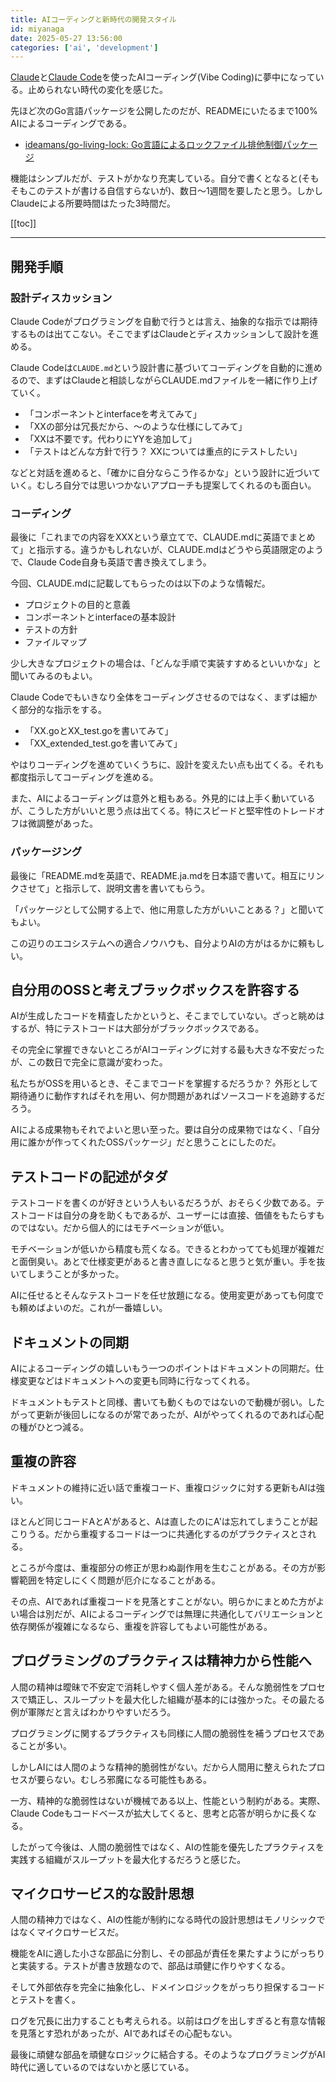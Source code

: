 ```yaml
---
title: AIコーディングと新時代の開発スタイル
id: miyanaga
date: 2025-05-27 13:56:00
categories: ['ai', 'development']
---
```


[Claude](https://claude.ai/)と[Claude Code](https://docs.anthropic.com/ja/docs/claude-code/overview)を使ったAIコーディング(Vibe Coding)に夢中になっている。止められない時代の変化を感じた。

先ほど次のGo言語パッケージを公開したのだが、READMEにいたるまで100% AIによるコーディングである。

- [ideamans/go-living-lock: Go言語によるロックファイル排他制御パッケージ](https://github.com/ideamans/go-living-lock)

機能はシンプルだが、テストがかなり充実している。自分で書くとなると(そもそもこのテストが書ける自信すらないが)、数日〜1週間を要したと思う。しかしClaudeによる所要時間はたった3時間だ。

[[toc]]

---

## 開発手順

### 設計ディスカッション

Claude Codeがプログラミングを自動で行うとは言え、抽象的な指示では期待するものは出てこない。そこでまずはClaudeとディスカッションして設計を進める。

Claude Codeは`CLAUDE.md`という設計書に基づいてコーディングを自動的に進めるので、まずはClaudeと相談しながらCLAUDE.mdファイルを一緒に作り上げていく。

- 「コンポーネントとinterfaceを考えてみて」
- 「XXの部分は冗長だから、〜のような仕様にしてみて」
- 「XXは不要です。代わりにYYを追加して」
- 「テストはどんな方針で行う？ XXについては重点的にテストしたい」

などと対話を進めると、「確かに自分ならこう作るかな」という設計に近づいていく。むしろ自分では思いつかないアプローチも提案してくれるのも面白い。

### コーディング

最後に「これまでの内容をXXXという章立てで、CLAUDE.mdに英語でまとめて」と指示する。違うかもしれないが、CLAUDE.mdはどうやら英語限定のようで、Claude Code自身も英語で書き換えてしまう。

今回、CLAUDE.mdに記載してもらったのは以下のような情報だ。

- プロジェクトの目的と意義
- コンポーネントとinterfaceの基本設計
- テストの方針
- ファイルマップ

少し大きなプロジェクトの場合は、「どんな手順で実装すすめるといいかな」と聞いてみるのもよい。

Claude Codeでもいきなり全体をコーディングさせるのではなく、まずは細かく部分的な指示をする。

- 「XX.goとXX_test.goを書いてみて」
- 「XX_extended_test.goを書いてみて」

やはりコーディングを進めていくうちに、設計を変えたい点も出てくる。それも都度指示してコーディングを進める。

また、AIによるコーディングは意外と粗もある。外見的には上手く動いているが、こうした方がいいと思う点は出てくる。特にスピードと堅牢性のトレードオフは微調整があった。

### パッケージング

最後に「README.mdを英語で、README.ja.mdを日本語で書いて。相互にリンクさせて」と指示して、説明文書を書いてもらう。

「パッケージとして公開する上で、他に用意した方がいいことある？」と聞いてもよい。

この辺りのエコシステムへの適合ノウハウも、自分よりAIの方がはるかに頼もしい。

## 自分用のOSSと考えブラックボックスを許容する

AIが生成したコードを精査したかというと、そこまでしていない。ざっと眺めはするが、特にテストコードは大部分がブラックボックスである。

その完全に掌握できないところがAIコーディングに対する最も大きな不安だったが、この数日で完全に意識が変わった。

私たちがOSSを用いるとき、そこまでコードを掌握するだろうか？ 外形として期待通りに動作すればそれを用い、何か問題があればソースコードを追跡するだろう。

AIによる成果物もそれでよいと思い至った。要は自分の成果物ではなく、「自分用に誰かが作ってくれたOSSパッケージ」だと思うことにしたのだ。

## テストコードの記述がタダ

テストコードを書くのが好きという人もいるだろうが、おそらく少数である。テストコードは自分の身を助くもであるが、ユーザーには直接、価値をもたらすものではない。だから個人的にはモチベーションが低い。

モチベーションが低いから精度も荒くなる。できるとわかってても処理が複雑だと面倒臭い。あとで仕様変更があると書き直しになると思うと気が重い。手を抜いてしまうことが多かった。

AIに任せるとそんなテストコードを任せ放題になる。使用変更があっても何度でも頼めばよいのだ。これが一番嬉しい。

## ドキュメントの同期

AIによるコーディングの嬉しいもう一つのポイントはドキュメントの同期だ。仕様変更などはドキュメントへの変更も同時に行なってくれる。

ドキュメントもテストと同様、書いても動くものではないので動機が弱い。したがって更新が後回しになるのが常であったが、AIがやってくれるのであれば心配の種がひとつ減る。

## 重複の許容

ドキュメントの維持に近い話で重複コード、重複ロジックに対する更新もAIは強い。

ほとんど同じコードAとA'があると、Aは直したのにA'は忘れてしまうことが起こりうる。だから重複するコードは一つに共通化するのがプラクティスとされる。

ところが今度は、重複部分の修正が思わぬ副作用を生むことがある。その方が影響範囲を特定しにくく問題が厄介になることがある。

その点、AIであれば重複コードを見落とすことがない。明らかにまとめた方がよい場合は別だが、AIによるコーディングでは無理に共通化してバリエーションと依存関係が複雑になるなら、重複を許容してもよい可能性がある。

## プログラミングのプラクティスは精神力から性能へ

人間の精神は曖昧で不安定で消耗しやすく個人差がある。そんな脆弱性をプロセスで矯正し、スループットを最大化した組織が基本的には強かった。その最たる例が軍隊だと言えばわかりやすいだろう。

プログラミングに関するプラクティスも同様に人間の脆弱性を補うプロセスであることが多い。

しかしAIには人間のような精神的脆弱性がない。だから人間用に整えられたプロセスが要らない。むしろ邪魔になる可能性もある。

一方、精神的な脆弱性はないが機械である以上、性能という制約がある。実際、Claude Codeもコードベースが拡大してくると、思考と応答が明らかに長くなる。

したがって今後は、人間の脆弱性ではなく、AIの性能を優先したプラクティスを実践する組織がスループットを最大化するだろうと感じた。

## マイクロサービス的な設計思想

人間の精神力ではなく、AIの性能が制約になる時代の設計思想はモノリシックではなくマイクロサービスだ。

機能をAIに適した小さな部品に分割し、その部品が責任を果たすようにがっちりと実装する。テストが書き放題なので、部品は頑健に作りやすくなる。

そして外部依存を完全に抽象化し、ドメインロジックをがっちり担保するコードとテストを書く。

ログを冗長に出力することも考えられる。以前はログを出しすぎると有意な情報を見落とす恐れがあったが、AIであればその心配もない。

最後に頑健な部品を頑健なロジックに結合する。そのようなプログラミングがAI時代に適しているのではないかと感じている。

